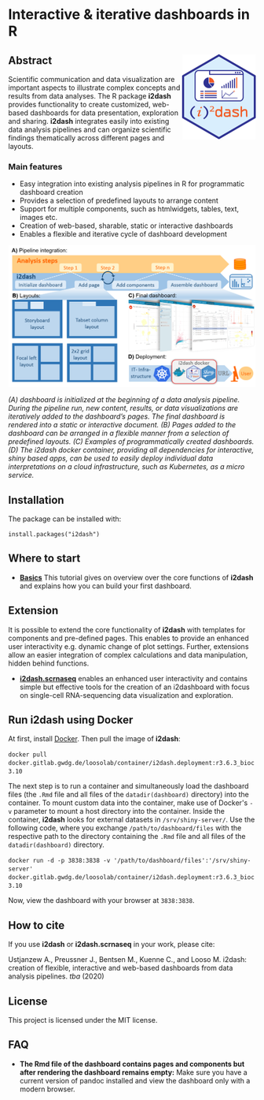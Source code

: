 # Interactive & iterative dashboards in R

## Abstract <img src="vignettes/images/i2dash_logo.png" align="right" width="150px" />

Scientific communication and data visualization are important aspects to illustrate complex concepts and results from data analyses. The R package **i2dash** provides functionality to create customized, web-based dashboards for data presentation, exploration and sharing. **i2dash** integrates easily into existing data analysis pipelines and can organize scientific findings thematically across different pages and layouts.

### Main features

- Easy integration into existing analysis pipelines in R for programmatic dashboard creation
- Provides a selection of predefined layouts to arrange content
- Support for multiple components, such as htmlwidgets, tables, text, images etc.
- Creation of web-based, sharable, static or interactive dashboards
- Enables a flexible and iterative cycle of dashboard development

![](vignettes/images/i2dash_intro.png)

*(A) dashboard is initialized at the beginning of a data analysis pipeline. During the pipeline run, new content, results, or data visualizations are iteratively added to the dashboard’s pages. The final dashboard is rendered into a static or interactive document. (B) Pages added to the dashboard can be arranged in a flexible manner from a selection of predefined layouts. (C) Examples of programmatically created dashboards. (D) The i2dash docker container, providing all dependencies for interactive, shiny based apps, can be used to easily deploy individual data interpretations on a cloud infrastructure, such as Kubernetes, as a micro service.*

## Installation

The package can be installed with:

```
install.packages("i2dash")
```

## Where to start

-  [**Basics**]() This tutorial gives on overview over the core functions of **i2dash** and explains how you can build your first dashboard.

## Extension

It is possible to extend the core functionality of **i2dash** with templates for components and pre-defined pages. This enables to provide an enhanced user interactivity e.g. dynamic change of plot settings. Further, extensions allow an easier integration of complex calculations and data manipulation, hidden behind functions.

- [**i2dash.scrnaseq**](https://gitlab.gwdg.de/loosolab/software/i2dash.scrnaseq) enables an enhanced user interactivity and contains simple but effective tools for the creation of an i2dashboard with focus on single-cell RNA-sequencing data visualization and exploration.

## Run i2dash using Docker

At first, install [Docker](https://docs.docker.com/engine/install/). Then pull the image of **i2dash**:

`docker pull docker.gitlab.gwdg.de/loosolab/container/i2dash.deployment:r3.6.3_bioc3.10`

The next step is to run a container and simultaneously load the dashboard files (the `.Rmd` file and all files of the `datadir(dashboard)` directory) into the container. To mount custom data into the container, make use of Docker's `-v` parameter to mount a host directory into the container. Inside the container, **i2dash** looks for external datasets in `/srv/shiny-server/`. Use the following code, where you exchange `/path/to/dashboard/files` with the respective path to the directory containing the `.Rmd` file and all files of the `datadir(dashboard)` directory.

```docker run -d -p 3838:3838 -v '/path/to/dashboard/files':'/srv/shiny-server' docker.gitlab.gwdg.de/loosolab/container/i2dash.deployment:r3.6.3_bioc3.10```

Now, view the dashboard with your browser at `3838:3838`.

## How to cite

If you use **i2dash** or **i2dash.scrnaseq** in your work, please cite:

Ustjanzew A., Preussner J., Bentsen M., Kuenne C., and Looso M. i2dash: creation of flexible, interactive and web-based dashboards from data analysis pipelines. *tba* (2020)

## License

This project is licensed under the MIT license.

## FAQ

- **The Rmd file of the dashboard contains pages and components but after rendering the dashboard remains empty:** Make sure you have a current version of pandoc installed and view the dashboard only with a modern browser.
